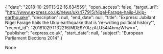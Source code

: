 {
  "date": "2018-10-29T13:22:16.634559", 
  "open_access": false, 
  "target_url": "http://www.express.co.uk/news/uk/477915/Nigel-Farage-hails-Ukip-earthquake", 
  "description": null, 
  "end_date": null, 
  "title": "Express: Jubilant Nigel Farage hails the Ukip earthquake that is 're-writing political history'", 
  "record_id": "20181029T132216/MDE9Y0lzzALU54t4bmzWfw==", 
  "publisher": "express.co.uk", 
  "start_date": null, 
  "subject": "European Parliament Elections 2014"
}

None
